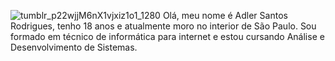 ![tumblr_p22wjjM6nX1vjxiz1o1_1280](https://user-images.githubusercontent.com/36713669/87319320-da83d980-c4ff-11ea-8fdf-c0abb84c90e7.gif)
Olá, meu nome é Adler Santos Rodrigues, tenho 18 anos e atualmente moro no interior de São Paulo. Sou formado em técnico de informática para internet e estou cursando Análise e Desenvolvimento de Sistemas. 
